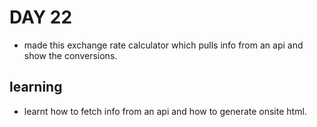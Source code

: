 # DAY 22

- made this exchange rate calculator which pulls info from an api and show the conversions.


## learning 

- learnt how to fetch info from an api and how to generate onsite html.